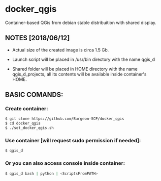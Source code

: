 # docker_qgis
Container-based QGis from debian stable distribuition with shared display.

## NOTES [2018/06/12]
 - Actual size of the created image is circa 1.5 Gb.

 - Launch script will be placed in /usr/bin directory with the name qgis_d

 - Shared folder will be placed in HOME directory with the name qgis_d_projects, all its contents will be available inside container's HOME.

## BASIC COMANDS:
### Create container:
```bash
$ git clone https://github.com/Burgeon-SCP/docker_qgis
$ cd docker_qgis
$ ./set_docker_qgis.sh
```

### Use container [will request sudo permission if needed]:
```bash
$ qgis_d
```
### Or you can also access console inside container:
```bash
$ qgis_d bash | python | <ScriptsFromPATH>
```
